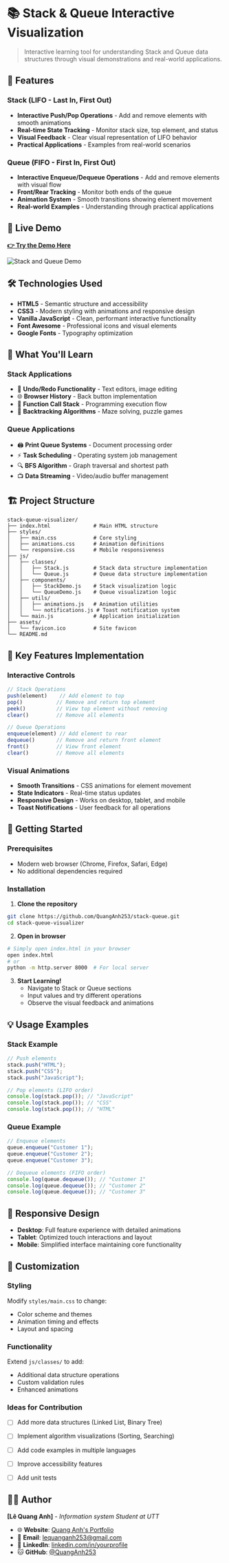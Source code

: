 # 📚 Stack & Queue Interactive Visualization

> Interactive learning tool for understanding Stack and Queue data structures through visual demonstrations and real-world applications.

## 🌟 Features

### Stack (LIFO - Last In, First Out)
- **Interactive Push/Pop Operations** - Add and remove elements with smooth animations
- **Real-time State Tracking** - Monitor stack size, top element, and status
- **Visual Feedback** - Clear visual representation of LIFO behavior
- **Practical Applications** - Examples from real-world scenarios

### Queue (FIFO - First In, First Out)
- **Interactive Enqueue/Dequeue Operations** - Add and remove elements with visual flow
- **Front/Rear Tracking** - Monitor both ends of the queue
- **Animation System** - Smooth transitions showing element movement
- **Real-world Examples** - Understanding through practical applications

## 🚀 Live Demo

**[👉 Try the Demo Here](https://lequanganh.id.vn/stack-queue)**

![Stack and Queue Demo](./assets/demo-screenshot.png)

## 🛠️ Technologies Used

- **HTML5** - Semantic structure and accessibility
- **CSS3** - Modern styling with animations and responsive design
- **Vanilla JavaScript** - Clean, performant interactive functionality
- **Font Awesome** - Professional icons and visual elements
- **Google Fonts** - Typography optimization

## 📖 What You'll Learn

### Stack Applications
- 🔄 **Undo/Redo Functionality** - Text editors, image editing
- 🌐 **Browser History** - Back button implementation
- 🎯 **Function Call Stack** - Programming execution flow
- 🧩 **Backtracking Algorithms** - Maze solving, puzzle games

### Queue Applications
- 🖨️ **Print Queue Systems** - Document processing order
- ⚡ **Task Scheduling** - Operating system job management
- 🔍 **BFS Algorithm** - Graph traversal and shortest path
- 📺 **Data Streaming** - Video/audio buffer management

## 🏗️ Project Structure

```
stack-queue-visualizer/
├── index.html              # Main HTML structure
├── styles/
│   ├── main.css            # Core styling
│   ├── animations.css      # Animation definitions
│   └── responsive.css      # Mobile responsiveness
├── js/
│   ├── classes/
│   │   ├── Stack.js        # Stack data structure implementation
│   │   └── Queue.js        # Queue data structure implementation
│   ├── components/
│   │   ├── StackDemo.js    # Stack visualization logic
│   │   └── QueueDemo.js    # Queue visualization logic
│   ├── utils/
│   │   ├── animations.js   # Animation utilities
│   │   └── notifications.js # Toast notification system
│   └── main.js             # Application initialization
├── assets/
│   └── favicon.ico         # Site favicon
└── README.md
```

## 🎯 Key Features Implementation

### Interactive Controls
```javascript
// Stack Operations
push(element)    // Add element to top
pop()           // Remove and return top element
peek()          // View top element without removing
clear()         // Remove all elements

// Queue Operations  
enqueue(element) // Add element to rear
dequeue()       // Remove and return front element
front()         // View front element
clear()         // Remove all elements
```

### Visual Animations
- **Smooth Transitions** - CSS animations for element movement
- **State Indicators** - Real-time status updates
- **Responsive Design** - Works on desktop, tablet, and mobile
- **Toast Notifications** - User feedback for all operations

## 🚀 Getting Started

### Prerequisites
- Modern web browser (Chrome, Firefox, Safari, Edge)
- No additional dependencies required

### Installation

1. **Clone the repository**
```bash
git clone https://github.com/QuangAnh253/stack-queue.git
cd stack-queue-visualizer
```

2. **Open in browser**
```bash
# Simply open index.html in your browser
open index.html
# or
python -m http.server 8000  # For local server
```

3. **Start Learning!**
   - Navigate to Stack or Queue sections
   - Input values and try different operations
   - Observe the visual feedback and animations

## 💡 Usage Examples

### Stack Example
```javascript
// Push elements
stack.push("HTML");
stack.push("CSS");
stack.push("JavaScript");

// Pop elements (LIFO order)
console.log(stack.pop()); // "JavaScript"
console.log(stack.pop()); // "CSS"
console.log(stack.pop()); // "HTML"
```

### Queue Example
```javascript
// Enqueue elements
queue.enqueue("Customer 1");
queue.enqueue("Customer 2");
queue.enqueue("Customer 3");

// Dequeue elements (FIFO order)
console.log(queue.dequeue()); // "Customer 1"
console.log(queue.dequeue()); // "Customer 2"
console.log(queue.dequeue()); // "Customer 3"
```

## 📱 Responsive Design

- **Desktop**: Full feature experience with detailed animations
- **Tablet**: Optimized touch interactions and layout
- **Mobile**: Simplified interface maintaining core functionality

## 🎨 Customization

### Styling
Modify `styles/main.css` to change:
- Color scheme and themes
- Animation timing and effects
- Layout and spacing

### Functionality
Extend `js/classes/` to add:
- Additional data structure operations
- Custom validation rules
- Enhanced animations


### Ideas for Contribution
- [ ] Add more data structures (Linked List, Binary Tree)
- [ ] Implement algorithm visualizations (Sorting, Searching)
- [ ] Add code examples in multiple languages
- [ ] Improve accessibility features
- [ ] Add unit tests


## 👨‍💻 Author

**[Lê Quang Anh]** - *Information system Student at UTT*

- 🌐 **Website**: [Quang Anh's Portfolio](https://lequanganh.id.vn)
- 📧 **Email**: lequanganh253@gmail.com
- 💼 **LinkedIn**: [linkedin.com/in/yourprofile](https://www.linkedin.com/in/leequanh/)
- 🐱 **GitHub**: [@QuangAnh253](https://github.com/QuangAnh253/)
